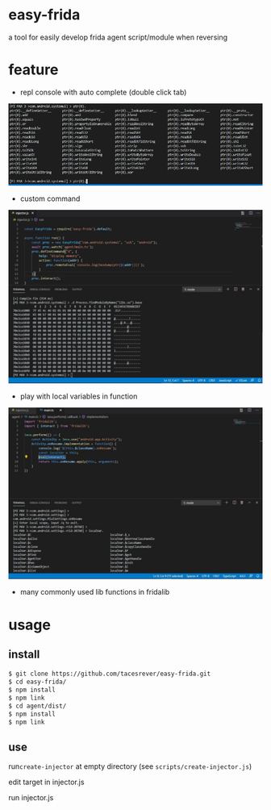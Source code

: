 # easy-frida
a tool for easily develop frida agent script/module when reversing  

# feature  

* repl console with auto complete (double click tab)  

![repl](repl.jpg)

* custom command  

![definecmd](definecmd.jpg)

* play with local variables in function  

![interact](interact.jpg)

* many commonly used lib functions in fridalib  

# usage  

## install  

    $ git clone https://github.com/tacesrever/easy-frida.git
    $ cd easy-frida/
    $ npm install
    $ npm link
    $ cd agent/dist/
    $ npm install
    $ npm link

## use   

run`create-injector` at empty directory (see `scripts/create-injector.js`)  

edit target in injector.js  

run injector.js  